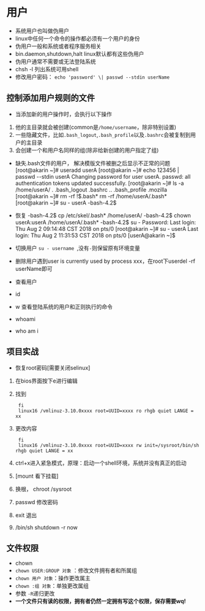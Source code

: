 # 用户
- 系统用户也叫做伪用户
- linux中任何一个命令的操作都必须有一个用户的身份
- 伪用户一般和系统或者程序服务相关
- bin.daemon,shutdown,halt linux默认都有这些伪用户
- 伪用户通常不需要或无法登陆系统
- chsh -l 列出系统可用shell
- 修改用户密码： `echo 'password' \| passwd --stdin userName`

## 控制添加用户规则的文件
- 当添加新的用户操作时，会执行以下操作
1. 他的主目录就会被创建(common是`/home/username`，除非特别设置)
2. 一些隐藏文件，比如`.bash_logout`,`.bash_profile`以及`.bashrc`会被复制到用户的主目录
3. 会创建一个和用户名同样的组(除非给新创建的用户指定了组)
- 缺失.bash文件的用户， 解决模版文件被删之后显示不正常的问题
		[root@akarin ~]# useradd userA
        [root@akarin ~]# echo 123456 | passwd --stdin userA
        Changing password for user userA.
        passwd: all authentication tokens updated successfully.
        [root@akarin ~]# ls -a /home/userA/
        .   .bash_logout   .bashrc
        ..  .bash_profile  .mozilla
        [root@akarin ~]# rm -rf !$.bash*
        rm -rf /home/userA/.bash*
        [root@akarin ~]# su - userA
        -bash-4.2$
- 恢复
        -bash-4.2$ cp /etc/skel/.bash* /home/userA/
        -bash-4.2$ chown userA:userA /home/userA/.bash*
        -bash-4.2$ su -
        Password:
        Last login: Thu Aug  2 09:14:48 CST 2018 on pts/0
        [root@akarin ~]# su - userA
        Last login: Thu Aug  2 11:31:53 CST 2018 on pts/0
        [userA@akarin ~]$

- 切换用户
 `su - username `,没有`-`则保留原有环境变量
- 删除用户遇到user is currently used by process xxx，在root下userdel -rf userName即可

- 查看用户
- id
- w 查看登陆系统的用户和正则执行的命令
- whoami
- who am i

## 项目实战
- 恢复root密码[需要关闭selinux]
1. 在bios界面按下e进行编辑
2. 找到

		fi
        linux16 /vmlinuz-3.10.0xxxx root=UUID=xxxx ro rhgb quiet LANGE = xx
3. 更改内容

		fi
        linux16 /vmlinuz-3.10.0xxxx root=UUID=xxxx rw init=/sysroot/bin/sh rhgb quiet LANGE = xx
4. ctrl+x进入紧急模式，原理：启动一个shell环境，系统并没有真正的启动
5. [mount 看下挂载]
6. 换根， chroot /sysroot
7. passwd 修改密码
8. exit 退出
9. /bin/sh shutdown -r now

## 文件权限
- chown
- `chown USER:GROUP 对象` ：修改文件拥有者和所属组
- `chown 用户 对象`：操作更改属主
- `chown :组 对象`：单独更改属组
- 参数 `-R`递归更改
- **一个文件只有读的权限，拥有者仍然一定拥有写这个权限，保存需要wq!**